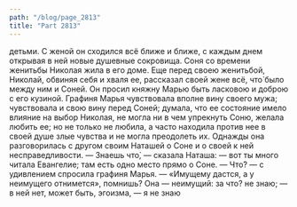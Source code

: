 ```yaml
---
path: "/blog/page_2813"
title: "Part 2813"
---
```


 детьми. С женой он сходился всё ближе и ближе, с каждым днем открывая в ней новые душевные сокровища.
Соня со времени женитьбы Николая жила в его доме. Еще перед своею женитьбой, Николай, обвиняя себя и хваля ее, рассказал своей жене всё, что̀ было между ним и Соней. Он просил княжну Марью быть ласковою и доброю с его кузиной. Графиня Марья чувствовала вполне вину своего мужа; чувствовала и свою вину перед Соней; думала, что ее состояние имело влияние на выбор Николая, не могла ни в чем упрекнуть Соню, желала любить ее; но не только не любила, а часто находила против нее в своей душе злые чувства и не могла преодолеть их.
Однажды она разговорилась с другом своим Наташей о Соне и о своей к ней несправедливости.
— Знаешь что̀, — сказала Наташа: — вот ты много читала Евангелие; там есть одно место прямо о Соне.
— Что́? — с удивлением спросила графиня Марья.
— «Имущему дастся, а у неимущего отнимется», помнишь? Она — неимущий: за что? не знаю; — в ней нет, может быть, эгоизма, — я не знаю
